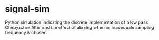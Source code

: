# signal-sim
Python simulation indicating the discrete implementation of a low pass Chebyschev filter and the effect of aliasing when an inadequate sampling frequency is chosen
